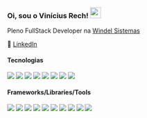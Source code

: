 ### Oi, sou o Vinícius Rech! <img src="https://media.giphy.com/media/hvRJCLFzcasrR4ia7z/giphy.gif" width="25px">

Pleno FullStack Developer na [Windel Sistemas](https://www.windel.com.br)

:briefcase: <a href="https://www.linkedin.com/in/vinicius-rech/" target="_blank">LinkedIn</a><br>

#### Tecnologias
<p>
  <img src="https://img.shields.io/badge/JS-F7DF1E?style=for-the-badge&logo=javascript&logoColor=black" />
  <img src="https://img.shields.io/badge/PHP-777BB4?style=for-the-badge&logo=php&logoColor=white" />
  <img src="https://img.shields.io/badge/MySQL-DD8A00?style=for-the-badge&logo=mysql&logoColor=white" />
  <img src="https://img.shields.io/badge/GIT-00758F?style=for-the-badge&logo=git&logoColor=white" />
  <img src="https://img.shields.io/badge/GITFLOW-333333?style=for-the-badge&logo=git&logoColor=white" />
  <img src="https://img.shields.io/badge/CSS3-1572B6?style=for-the-badge&logo=css3&logoColor=white" />
  <img src="https://img.shields.io/badge/Sass-CC6699?style=for-the-badge&logo=sass&logoColor=white" />
  <img src="https://img.shields.io/badge/HTML5-E34F26?style=for-the-badge&logo=html5&logoColor=white" />
</p>

#### Frameworks/Libraries/Tools
<p>
  <img src="https://img.shields.io/badge/React-61DBFB?style=for-the-badge&logo=react&logoColor=black" />
  <img src="https://img.shields.io/badge/Laravel-FF2D20?style=for-the-badge&logo=laravel&logoColor=white" />
  <img src="https://img.shields.io/badge/jquery-0769AD?style=for-the-badge&logo=jquery&logoColor=78CFF5" />
  <img src="https://img.shields.io/badge/Swiper-61DBFB?style=for-the-badge&logo=swiper&logoColor=black" />
  <img src="https://img.shields.io/badge/chakra%20ui-4EC8C4?style=for-the-badge&logo=chakraui&logoColor=white" />
  <img src="https://img.shields.io/badge/livewire-FB70A9?style=for-the-badge&logo=livewire&logoColor=white" />
  <img src="https://img.shields.io/badge/phpmyadmin-F89C0E?style=for-the-badge&logo=phpmyadmin&logoColor=white" />
  <img src="https://img.shields.io/badge/webstorm-07C3F2?style=for-the-badge&logo=WebStorm&logoColor=white" />
  <img src="https://img.shields.io/badge/Visual%20Studio%20Code-0076C6?style=for-the-badge&logo=visualstudio&=white" />
  <img src="https://img.shields.io/badge/jira-243655?style=for-the-badge&logo=jira&=white" />
</p>
